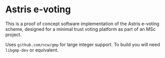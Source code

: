 # Astris e-voting

This is a proof of concept software implementation of the Astris e-voting scheme, designed for a minimal trust voting platform as part of an MSc project.

Uses `github.com/ncw/gmp` for large integer support. To build you will need `libgmp-dev` or equivalent.
